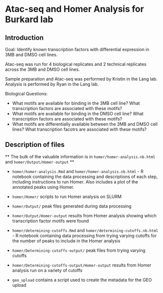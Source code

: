# Atac-seq and Homer Analysis for Burkard lab

## Introduction  

Goal: Identify known transcription factors with differential expression in 3MB and DMSO cell lines.

Atac-seq was run for 4 biological replicates and 2 technical replicates across the 3MB and DMSO cell lines. 

Sample preparation and Atac-seq was performed by Kristin in the Lang lab.
Analysis is performed by Ryan in the Lang lab.

Biological Questions:

* What motifs are available for binding in the 3MB cell line? What transcription factors are associated with these motifs?
* What motifs are available for binding in the DMSO cell line? What transcription factors are associated with these motifs?
* What motifs are differentially available between the 3MB and DMSO cell lines? What transcription facotrs are associated with these motifs?
 
## Description of files

** The bulk of the valuable information is in `homer/homer-analysis.nb.html` and `homer/Output/Homer-output` **

* `homer/homer-analysis.Rmd` and `homer/homer-analysis.nb.html` - R notebook containing the data processing and descriptions of each step, including instructions to run Homer. Also includes a plot of the annotated peaks using Homer.
* `homer/Homer/` scripts to run Homer analysis on SLURM
* `homer/Output/` peak files generated during data processing
* `homer/Output/Homer-output` results from Homer analysis showing which transcription factor motifs were found

* `homer/determining-cutoffs.Rmd` and `homer/determining-cutoffs.nb.html` - R notebook containing data processing from trying varying cutoffs for the number of peaks to include in the Homer analysis
* `homer/Determining-cutoffs-output/` peak files from trying varying cutoffs
* `homer/Determining-cutoffs-output/Homer-output` results from Homer analysis run on a variety of cutoffs

* `geo_upload` contains a script used to create the metadata for the GEO upload
